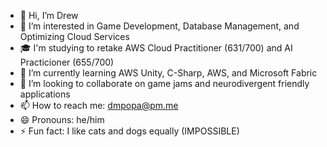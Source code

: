 - 👋 Hi, I’m Drew
- 👀 I’m interested in Game Development, Database Management, and Optimizing Cloud Services
- 🎓 I'm studying to retake AWS Cloud Practitioner (631/700) and AI Practicioner (655/700) 
- 🌱 I’m currently learning AWS Unity, C-Sharp, AWS, and Microsoft Fabric
- 💞️ I’m looking to collaborate on game jams and neurodivergent friendly applications
- 📫 How to reach me: dmpopa@pm.me
- 😄 Pronouns: he/him
- ⚡ Fun fact:  I like cats and dogs equally (IMPOSSIBLE)

<!---
drewmpopa/drewmpopa is a ✨ special ✨ repository because its `README.md` (this file) appears on your GitHub profile.
You can click the Preview link to take a look at your changes.
--->
